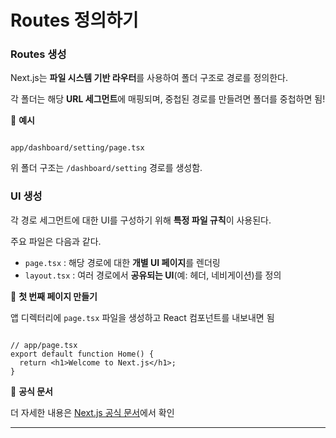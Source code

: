 Routes 정의하기
===

### **Routes 생성**

Next.js는 **파일 시스템 기반 라우터**를 사용하여 폴더 구조로 경로를 정의한다.

각 폴더는 해당 **URL 세그먼트**에 매핑되며, 중첩된 경로를 만들려면 폴더를 중첩하면 됨!

📌 **예시**

```

app/dashboard/setting/page.tsx

```

위 폴더 구조는 `/dashboard/setting` 경로를 생성함.

### **UI 생성**

각 경로 세그먼트에 대한 UI를 구성하기 위해 **특정 파일 규칙**이 사용된다.

주요 파일은 다음과 같다.

- `page.tsx` : 해당 경로에 대한 **개별 UI 페이지**를 렌더링
- `layout.tsx` : 여러 경로에서 **공유되는 UI**(예: 헤더, 네비게이션)를 정의

📌 **첫 번째 페이지 만들기**

앱 디렉터리에 `page.tsx` 파일을 생성하고 React 컴포넌트를 내보내면 됨

```tsx

// app/page.tsx
export default function Home() {
  return <h1>Welcome to Next.js</h1>;
}

```

📌 **공식 문서**

더 자세한 내용은 [Next.js 공식 문서](https://nextjs.org/docs/app/building-your-application/routing/defining-routes)에서 확인

---